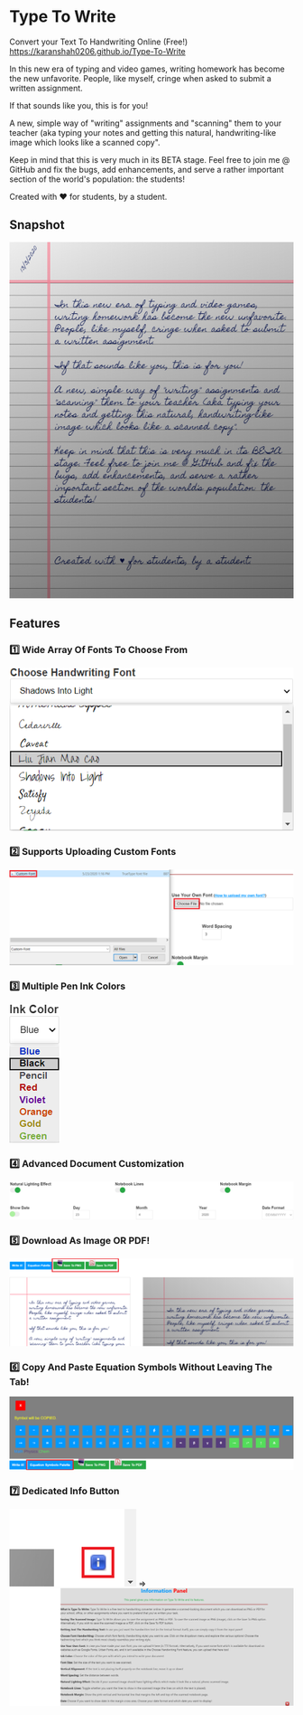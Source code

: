 # Type To Write

Convert your Text To Handwriting Online (Free!)
https://karanshah0206.github.io/Type-To-Write

In this new era of typing and video games, writing homework has become the new unfavorite. People, like myself, cringe when asked to submit a written assignment.

If that sounds like you, this is for you!

A new, simple way of "writing" assignments and "scanning" them to your teacher (aka typing your notes and getting this natural, handwriting-like image which looks like a scanned copy".

Keep in mind that this is very much in its BETA stage. Feel free to join me @ GitHub and fix the bugs, add enhancements, and serve a rather important section of the world's population: the students!

Created with ♥ for students, by a student.

## Snapshot
![Snapshot](img/snapshot.jpg)

## Features
### 1️⃣ Wide Array Of Fonts To Choose From
![Fonts](img/fonts.png)

### 2️⃣ Supports Uploading Custom Fonts
![Custom](img/custom.png)

### 3️⃣ Multiple Pen Ink Colors
![Ink](img/colors.png)

### 4️⃣ Advanced Document Customization
![Customization](img/features.png)

### 5️⃣ Download As Image OR PDF!
![Downloads](img/download.png)

### 6️⃣ Copy And Paste Equation Symbols Without Leaving The Tab!
![Equations](img/equation.png)

### 7️⃣ Dedicated Info Button
![Info-Button](img/info.png) => ![Info-Tab](img/info1.png)
